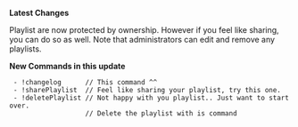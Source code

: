 __**Latest Changes**__

Playlist are now protected by ownership. However if you feel like sharing, you can do so as well. Note that administrators can edit and remove any playlists.

__New Commands in this update__
```
 - !changelog      // This command ^^
 - !sharePlaylist  // Feel like sharing your playlist, try this one.
 - !deletePlaylist // Not happy with you playlist.. Just want to start over.
                   // Delete the playlist with is command
```
